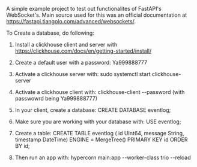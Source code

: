 A simple example project to test out functionalites of FastAPI's WebSocket's. Main source used for this was an official documentation at https://fastapi.tiangolo.com/advanced/websockets/.

To Create a database, do following:

1. Install a clickhouse client and server with https://clickhouse.com/docs/en/getting-started/install/
2. Create a default user with a password: Ya999888777
3. Activate a clickhouse server with: sudo systemctl start clickhouse-server
4. Activate a clickhouse client with: clickhouse-client --password (with passwowrd being Ya999888777)
5. In your client, create a database: CREATE DATABASE eventlog;
6. Make sure you are working with your database with: USE eventlog;
7. Create a table: CREATE TABLE eventlog (
                                 id UInt64,
                                 message String,
                                 timestamp DateTime)
                            ENGINE = MergeTree() 
                            PRIMARY KEY id 
                            ORDER BY id;

8. Then run an app with: hypercorn main:app --worker-class trio --reload



